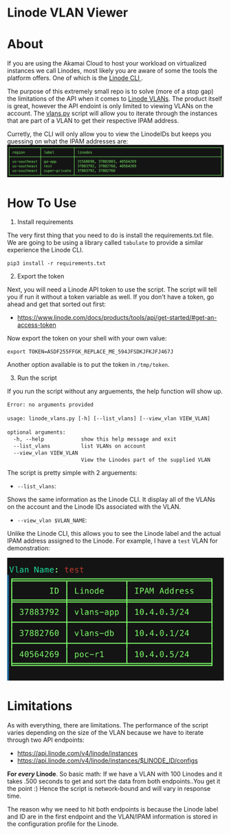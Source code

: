 # Linode VLAN Viewer
# About

If you are using the Akamai Cloud to host your workload on virtualized instances we call Linodes, most likely you are aware of some the tools the platform offers. One of which is the [Linode CLI ](https://www.linode.com/products/cli/).


The purpose of this extremely small repo is to solve (more of a stop gap) the limitations of the API when it comes to [Linode VLANs](https://www.linode.com/products/vlan/). The product itself is great, however the API endoint is only limited to viewing VLANs on the account. The [vlans.py](https://github.com/n0vabyte/LinodeVlanViewer/blob/main/script/vlans.py) script will allow you to iterate through the instances that are part of a VLAN to get their respective IPAM address.

Curretly, the CLI will only allow you to view the LinodeIDs but keeps you guessing on what the IPAM addresses are:
![](/images/vlanls.png)

# How To Use

1. Install requirements

The very first thing that you need to do is install the requirements.txt file. We are going to be using a library called `tabulate` to provide a similar experience the Linode CLI.

```
pip3 install -r requirements.txt
```

2. Export the token

Next, you will need a Linode API token to use the script. The script will tell you if run it without a token variable as well. If you don't have a token, go ahead and get that sorted out first:

- https://www.linode.com/docs/products/tools/api/get-started/#get-an-access-token

Now export the token on your shell with your own value:

```
export TOKEN=ASDF255FFGK_REPLACE_ME_594JFSDKJFKJFJ467J
```

Another option available is to put the token in `/tmp/token`.

3. Run the script

If you run the script without any arguements, the help function will show up. 

```
Error: no arguments provided

usage: linode_vlans.py [-h] [--list_vlans] [--view_vlan VIEW_VLAN]

optional arguments:
  -h, --help            show this help message and exit
  --list_vlans          list VLANs on account
  --view_vlan VIEW_VLAN
                        View the Linodes part of the supplied VLAN
```

The script is pretty simple with 2 arguements:

- `--list_vlans`:

Shows the same information as the Linode CLI. It display all of the VLANs on the account and the Linode IDs associated with the VLAN.

- `--view_vlan $VLAN_NAME`:

Unlike the Linode CLI, this allows you to see the Linode label and the actual IPAM address assigned to the Linode. For example, I have a `test` VLAN for demonstration:

![](/images/viewvlan.png)

# Limitations

As with everything, there are limitations. The performance of the script varies depending on the size of the VLAN because we have to iterate through two API endpoints:

- https://api.linode.com/v4/linode/instances
- https://api.linode.com/v4/linode/instances/$LINODE_ID/configs

**For *every* Linode**. So basic math: If we have a VLAN with 100 Linodes and it takes .500 seconds to get and sort the data from both endpoints..You get it the point :) Hence the script is network-bound and will vary in response time.

The reason why we need to hit both endpoints is because the Linode label and ID are in the first endpoint and the VLAN/IPAM information is stored in the configuration profile for the Linode.
